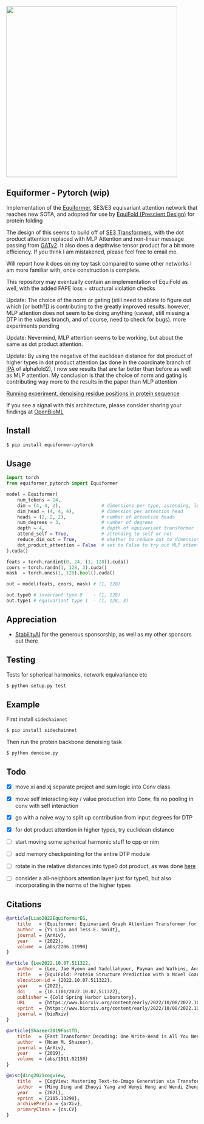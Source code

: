 <img src="./equiformer.png" width="450px"></img>

## Equiformer - Pytorch (wip)

Implementation of the <a href="https://arxiv.org/abs/2206.11990">Equiformer</a>, SE3/E3 equivariant attention network that reaches new SOTA, and adopted for use by <a href="https://www.biorxiv.org/content/10.1101/2022.10.07.511322v1">EquiFold (Prescient Design)</a> for protein folding

The design of this seems to build off of <a href="https://arxiv.org/abs/2006.10503">SE3 Transformers</a>, with the dot product attention replaced with MLP Attention and non-linear message passing from <a href="https://arxiv.org/abs/2105.14491">GATv2</a>. It also does a depthwise tensor product for a bit more efficiency. If you think I am mistakened, please feel free to email me.

Will report how it does on my toy task compared to some other networks I am more familiar with, once construction is complete.

This repository may eventually contain an implementation of EquiFold as well, with the added FAPE loss + structural violation checks

Update: The choice of the norm or gating (still need to ablate to figure out which [or both?]) is contributing to the greatly improved results. however, MLP attention does not seem to be doing anything (caveat, still missing a DTP in the values branch, and of course, need to check for bugs). more experiments pending

Update: Nevermind, MLP attention seems to be working, but about the same as dot product attention.

Update: By using the negative of the euclidean distance for dot product of higher types in dot product attention (as done in the coordinate branch of <a href="https://github.com/lucidrains/invariant-point-attention/blob/main/invariant_point_attention/invariant_point_attention.py#L175">IPA</a> of alphafold2), I now see results that are far better than before as well as MLP attention. My conclusion is that the choice of norm and gating is contributing way more to the results in the paper than MLP attention

<a href="https://wandb.ai/lucidrains/equiformer/reports/equiformer-and-mlp-attention---VmlldzozMDQwMTY3?accessToken=xmj0a1c80m8hehylrmbr0hndka8kk1vxmdrmvtmy7r1qgphtnuhq1643cb76zgfo">Running experiment, denoising residue positions in protein sequence</a>

If you see a signal with this architecture, please consider sharing your findings at <a href="https://openbioml.org/">OpenBioML</a>

## Install

```bash
$ pip install equiformer-pytorch
```

## Usage

```python
import torch
from equiformer_pytorch import Equiformer

model = Equiformer(
    num_tokens = 24,
    dim = (4, 4, 2),               # dimensions per type, ascending, length must match number of degrees (num_degrees)
    dim_head = (4, 4, 4),          # dimension per attention head
    heads = (2, 2, 2),             # number of attention heads
    num_degrees = 3,               # number of degrees
    depth = 4,                     # depth of equivariant transformer
    attend_self = True,            # attending to self or not
    reduce_dim_out = True,         # whether to reduce out to dimension of 1, say for predicting new coordinates for type 1 features
    dot_product_attention = False  # set to False to try out MLP attention
).cuda()

feats = torch.randint(0, 24, (1, 128)).cuda()
coors = torch.randn(1, 128, 3).cuda()
mask  = torch.ones(1, 128).bool().cuda()

out = model(feats, coors, mask) # (1, 128)

out.type0 # invariant type 0    - (1, 128)
out.type1 # equivariant type 1  - (1, 128, 3)
```

## Appreciation

- <a href="https://stability.ai/">StabilityAI</a> for the generous sponsorship, as well as my other sponsors out there

## Testing

Tests for spherical harmonics, network equivariance etc

```bash
$ python setup.py test
```

## Example

First install `sidechainnet`

```bash
$ pip install sidechainnet
```

Then run the protein backbone denoising task

```bash
$ python denoise.py
```

## Todo

- [x] move xi and xj separate project and sum logic into Conv class
- [x] move self interacting key / value production into Conv, fix no pooling in conv with self interaction
- [x] go with a naive way to split up contribution from input degrees for DTP
- [x] for dot product attention in higher types, try euclidean distance

- [ ] start moving some spherical harmonic stuff to cpp or nim
- [ ] add memory checkpointing for the entire DTP module
- [ ] rotate in the relative distances into type0 dot product, as was done <a href="https://github.com/lucidrains/En-transformer">here</a>
- [ ] consider a all-neighbors attention layer just for type0, but also incorporating in the norms of the higher types

## Citations

```bibtex
@article{Liao2022EquiformerEG,
    title   = {Equiformer: Equivariant Graph Attention Transformer for 3D Atomistic Graphs},
    author  = {Yi Liao and Tess E. Smidt},
    journal = {ArXiv},
    year    = {2022},
    volume  = {abs/2206.11990}
}
```

```bibtex
@article {Lee2022.10.07.511322,
    author  = {Lee, Jae Hyeon and Yadollahpour, Payman and Watkins, Andrew and Frey, Nathan C. and Leaver-Fay, Andrew and Ra, Stephen and Cho, Kyunghyun and Gligorijevic, Vladimir and Regev, Aviv and Bonneau, Richard},
    title   = {EquiFold: Protein Structure Prediction with a Novel Coarse-Grained Structure Representation},
    elocation-id = {2022.10.07.511322},
    year    = {2022},
    doi     = {10.1101/2022.10.07.511322},
    publisher = {Cold Spring Harbor Laboratory},
    URL     = {https://www.biorxiv.org/content/early/2022/10/08/2022.10.07.511322},
    eprint  = {https://www.biorxiv.org/content/early/2022/10/08/2022.10.07.511322.full.pdf},
    journal = {bioRxiv}
}
```

```bibtex
@article{Shazeer2019FastTD,
    title   = {Fast Transformer Decoding: One Write-Head is All You Need},
    author  = {Noam M. Shazeer},
    journal = {ArXiv},
    year    = {2019},
    volume  = {abs/1911.02150}
}
```

```bibtex
@misc{ding2021cogview,
    title   = {CogView: Mastering Text-to-Image Generation via Transformers},
    author  = {Ming Ding and Zhuoyi Yang and Wenyi Hong and Wendi Zheng and Chang Zhou and Da Yin and Junyang Lin and Xu Zou and Zhou Shao and Hongxia Yang and Jie Tang},
    year    = {2021},
    eprint  = {2105.13290},
    archivePrefix = {arXiv},
    primaryClass = {cs.CV}
}
```
